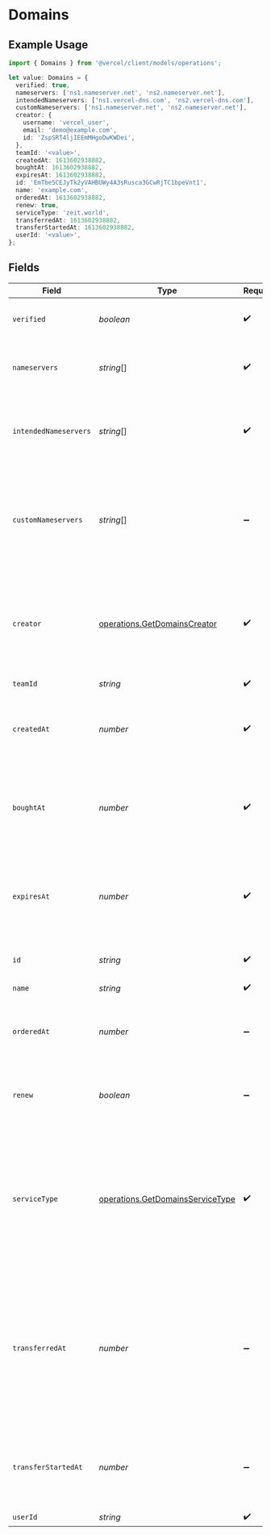 # Domains

## Example Usage

```typescript
import { Domains } from '@vercel/client/models/operations';

let value: Domains = {
  verified: true,
  nameservers: ['ns1.nameserver.net', 'ns2.nameserver.net'],
  intendedNameservers: ['ns1.vercel-dns.com', 'ns2.vercel-dns.com'],
  customNameservers: ['ns1.nameserver.net', 'ns2.nameserver.net'],
  creator: {
    username: 'vercel_user',
    email: 'demo@example.com',
    id: 'ZspSRT4ljIEEmMHgoDwKWDei',
  },
  teamId: '<value>',
  createdAt: 1613602938882,
  boughtAt: 1613602938882,
  expiresAt: 1613602938882,
  id: 'EmTbe5CEJyTk2yVAHBUWy4A3sRusca3GCwRjTC1bpeVnt1',
  name: 'example.com',
  orderedAt: 1613602938882,
  renew: true,
  serviceType: 'zeit.world',
  transferredAt: 1613602938882,
  transferStartedAt: 1613602938882,
  userId: '<value>',
};
```

## Fields

| Field                 | Type                                                                                 | Required           | Description                                                                                                                                                              | Example                                                                                                      |
| --------------------- | ------------------------------------------------------------------------------------ | ------------------ | ------------------------------------------------------------------------------------------------------------------------------------------------------------------------ | ------------------------------------------------------------------------------------------------------------ |
| `verified`            | _boolean_                                                                            | :heavy_check_mark: | If the domain has the ownership verified.                                                                                                                                | true                                                                                                         |
| `nameservers`         | _string_[]                                                                           | :heavy_check_mark: | A list of the current nameservers of the domain.                                                                                                                         | [<br/>"ns1.nameserver.net",<br/>"ns2.nameserver.net"<br/>]                                                   |
| `intendedNameservers` | _string_[]                                                                           | :heavy_check_mark: | A list of the intended nameservers for the domain to point to Vercel DNS.                                                                                                | [<br/>"ns1.vercel-dns.com",<br/>"ns2.vercel-dns.com"<br/>]                                                   |
| `customNameservers`   | _string_[]                                                                           | :heavy_minus_sign: | A list of custom nameservers for the domain to point to. Only applies to domains purchased with Vercel.                                                                  | [<br/>"ns1.nameserver.net",<br/>"ns2.nameserver.net"<br/>]                                                   |
| `creator`             | [operations.GetDomainsCreator](../../models/operations/getdomainscreator.md)         | :heavy_check_mark: | An object containing information of the domain creator, including the user's id, username, and email.                                                                    | {<br/>"id": "ZspSRT4ljIEEmMHgoDwKWDei",<br/>"username": "vercel_user",<br/>"email": "demo@example.com"<br/>} |
| `teamId`              | _string_                                                                             | :heavy_check_mark: | N/A                                                                                                                                                                      |                                                                                                              |
| `createdAt`           | _number_                                                                             | :heavy_check_mark: | Timestamp in milliseconds when the domain was created in the registry.                                                                                                   | 1613602938882                                                                                                |
| `boughtAt`            | _number_                                                                             | :heavy_check_mark: | If it was purchased through Vercel, the timestamp in milliseconds when it was purchased.                                                                                 | 1613602938882                                                                                                |
| `expiresAt`           | _number_                                                                             | :heavy_check_mark: | Timestamp in milliseconds at which the domain is set to expire. `null` if not bought with Vercel.                                                                        | 1613602938882                                                                                                |
| `id`                  | _string_                                                                             | :heavy_check_mark: | The unique identifier of the domain.                                                                                                                                     | EmTbe5CEJyTk2yVAHBUWy4A3sRusca3GCwRjTC1bpeVnt1                                                               |
| `name`                | _string_                                                                             | :heavy_check_mark: | The domain name.                                                                                                                                                         | example.com                                                                                                  |
| `orderedAt`           | _number_                                                                             | :heavy_minus_sign: | Timestamp in milliseconds at which the domain was ordered.                                                                                                               | 1613602938882                                                                                                |
| `renew`               | _boolean_                                                                            | :heavy_minus_sign: | Indicates whether the domain is set to automatically renew.                                                                                                              | true                                                                                                         |
| `serviceType`         | [operations.GetDomainsServiceType](../../models/operations/getdomainsservicetype.md) | :heavy_check_mark: | The type of service the domain is handled by. `external` if the DNS is externally handled, `zeit.world` if handled with Vercel, or `na` if the service is not available. | zeit.world                                                                                                   |
| `transferredAt`       | _number_                                                                             | :heavy_minus_sign: | Timestamp in milliseconds at which the domain was successfully transferred into Vercel. `null` if the transfer is still processing or was never transferred in.          | 1613602938882                                                                                                |
| `transferStartedAt`   | _number_                                                                             | :heavy_minus_sign: | If transferred into Vercel, timestamp in milliseconds when the domain transfer was initiated.                                                                            | 1613602938882                                                                                                |
| `userId`              | _string_                                                                             | :heavy_check_mark: | N/A                                                                                                                                                                      |                                                                                                              |
